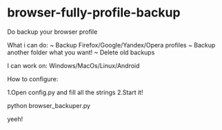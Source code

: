 # browser-fully-profile-backup
Do backup your browser profile

What i can do:
~ Backup Firefox/Google/Yandex/Opera profiles
~ Backup another folder what you want!
~ Delete old backups

I can work on: Windows/MacOs/Linux/Android

How to configure:

1.Open config.py and fill all the strings
2.Start it!

python browser_backuper.py

yeeh!
